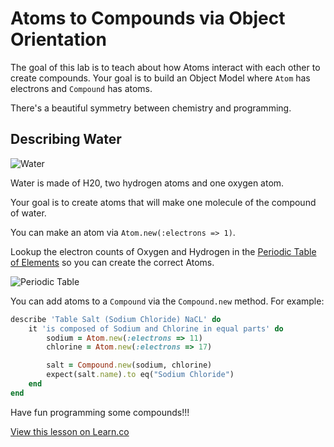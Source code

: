 

# Atoms to Compounds via Object Orientation

The goal of this lab is to teach about how Atoms interact with each other to create compounds. Your goal is to build an Object Model where `Atom` has electrons and `Compound` has atoms.

There's a beautiful symmetry between chemistry and programming.

## Describing Water

![Water](http://upload.wikimedia.org/wikipedia/commons/thumb/b/b4/Water-3D-balls.png/640px-Water-3D-balls.png)

Water is made of H20, two hydrogen atoms and one oxygen atom.

Your goal is to create atoms that will make one molecule of the compound of water.

You can make an atom via `Atom.new(:electrons => 1)`.

Lookup the electron counts of Oxygen and Hydrogen in the [Periodic Table of Elements](http://en.wikipedia.org/wiki/Periodic_table) so you can create the correct Atoms.

![Periodic Table](http://upload.wikimedia.org/wikipedia/commons/thumb/9/98/Periodic_table_%28polyatomic%29.svg/500px-Periodic_table_%28polyatomic%29.svg.png)

You can add atoms to a `Compound` via the `Compound.new` method. For example:

```ruby
describe 'Table Salt (Sodium Chloride) NaCL' do
    it 'is composed of Sodium and Chlorine in equal parts' do
        sodium = Atom.new(:electrons => 11)
        chlorine = Atom.new(:electrons => 17)

        salt = Compound.new(sodium, chlorine)
        expect(salt.name).to eq("Sodium Chloride")
    end
end
```

Have fun programming some compounds!!!

<a href='https://learn.co/lessons/atoms-and-compounds' data-visibility='hidden'>View this lesson on Learn.co</a>
